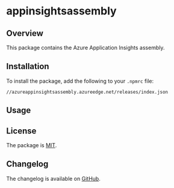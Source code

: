 # appinsightsassembly

## Overview

This package contains the Azure Application Insights assembly.

## Installation

To install the package, add the following to your `.npmrc` file:

```
//azureappinsightsassembly.azureedge.net/releases/index.json
```

## Usage

## License

The package is [MIT](LICENSE.md).

## Changelog

The changelog is available on [GitHub](CHANGELOG.md).



